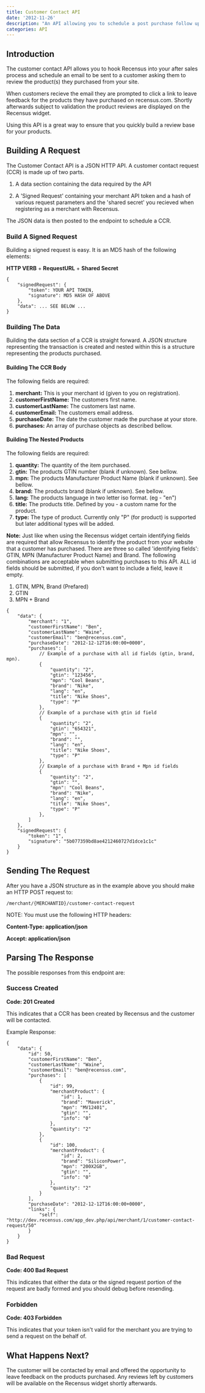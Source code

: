 ```yaml
---
title: Customer Contact API
date: '2012-11-26'
description: "An API allowing you to schedule a post purchase follow up email in order to solicit reviews"
categories: API
---
```


Introduction
------------

The customer contact API allows you to hook Recensus into your after sales
process and schedule an email to be sent to a customer asking them to review
the product(s) they purchased from your site. 

When customers recieve the email they are prompted to click a link to leave 
feedback for the products they have purchased on recensus.com. Shortly 
afterwards subject to validation the product reviews are displayed on the 
Recensus widget. 

Using this API is a great way to ensure that you quickly build a review base 
for your products.

Building A Request
------------------

The Customer Contact API is a JSON HTTP API. A customer contact request (CCR)
is made up of two parts.

1) A data section containing the data required by the API 

2) A 'Signed Request' containing your merchant API token and a hash of various
request parameters and the 'shared secret' you recieved when registering as a 
merchant with Recensus. 

The JSON data is then posted to the endpoint to schedule a CCR.

### Build A Signed Request

Building a signed request is easy. It is an MD5 hash of the following elements: 

**HTTP VERB** + **RequestURL** + **Shared Secret**

```` 
{
    "signedRequest": {
        "token": YOUR API TOKEN,
        "signature": MD5 HASH OF ABOVE
    },
    "data": ... SEE BELOW ...
}
````

### Building The Data

Building the data section of a CCR is straight forward. A JSON structure 
representing the transaction is created and nested within this is a structure 
representing the products purchased.     

#### Building The CCR Body

The following fields are required:

1. **merchant:** This is your merchant id (given to you on registration).
2. **customerFirstName:** The customers first name.
3. **customerLastName:** The customers last name. 
4. **customerEmail:** The customers email address.
5. **purchaseDate:** The date the customer made the purchase at your store.
6. **purchases:** An array of purchase objects as described bellow. 
 
#### Building The Nested Products

The following fields are required: 

1. **quantity:** The quantity of the item purchased.
2. **gtin:** The products GTIN number (blank if unknown). See bellow.
3. **mpn:** The products Manufacturer Product Name (blank if unknown). See bellow.
4. **brand:** The products brand (blank if unknown). See bellow.
5. **lang:** The products language in two letter iso format. (eg - "en")
6. **title:** The products title. Defined by you - a custom name for the product.
7. **type:** The type of product. Currently only "P" (for product) is supported but later additional types will be added.

**Note:** Just like when using the Recensus widget certain identifying fields are
required that allow Recensus to identify the product from your website that 
a customer has purchased. There are three so called 'identifying fields': GTIN, 
MPN (Manufacturer Product Name) and Brand. The following combinations are acceptable when submitting purchases
to this API. ALL id fields should be submitted, if you don't want to include a field, leave it empty.

1. GTIN, MPN, Brand (Prefared)
2. GTIN
3. MPN + Brand



````
{
    "data": {
        "merchant": "1",
        "customerFirstName": "Ben",
        "customerLastName": "Waine",
        "customerEmail": "ben@recensus.com",
        "purchaseDate": "2012-12-12T16:00:00+0000",
        "purchases": [
            // Example of a purchase with all id fields (gtin, brand, mpn).
            {
                "quantity": "2",
                "gtin": "123456",
                "mpn": "Cool Beans",
                "brand": "Nike",
                "lang": "en",
                "title": "Nike Shoes",
                "type": "P"
            },
            // Example of a purchase with gtin id field
            {
                "quantity": "2",
                "gtin": "654321",
                "mpn": "",
                "brand": "",
                "lang": "en",
                "title": "Nike Shoes",
                "type": "P"
            },
            // Example of a purchase with Brand + Mpn id fields
            {
                "quantity": "2",
                "gtin": "",
                "mpn": "Cool Beans",
                "brand": "Nike",
                "lang": "en",
                "title": "Nike Shoes",
                "type": "P"
            },
        ]
    },
    "signedRequest": {
        "token": "1",
        "signature": "5b077359bd8ae4212460727d1dce1c1c"
    }
}
````

Sending The Request
-------------------

After you have a JSON structure as in the example above you should make an 
HTTP POST request to: 

    /merchant/{MERCHANTID}/customer-contact-request

NOTE: You must use the following HTTP headers:

**Content-Type: application/json** 

**Accept: application/json**

Parsing The Response
--------------------

The possible responses from this endpoint are: 

### Success Created
__Code: 201 Created__

This indicates that a CCR has been created by Recensus and the customer will be 
contacted.

Example Response: 

````
{
    "data": {
        "id": 50,
        "customerFirstName": "Ben",
        "customerLastName": "Waine",
        "customerEmail": "ben@recensus.com",
        "purchases": [
            {
                "id": 99,
                "merchantProduct": {
                    "id": 1,
                    "brand": "Maverick",
                    "mpn": "MV12401",
                    "gtin": "",
                    "info": "0"
                },
                "quantity": "2"
            },
            {
                "id": 100,
                "merchantProduct": {
                    "id": 2,
                    "brand": "SiliconPower",
                    "mpn": "200X2GB",
                    "gtin": "",
                    "info": "0"
                },
                "quantity": "2"
            }
        ],
        "purchaseDate": "2012-12-12T16:00:00+0000",
        "links": {
            "self": "http://dev.recensus.com/app_dev.php/api/merchant/1/customer-contact-request/50"
        }
    }
}
````


### Bad Request
__Code: 400 Bad Request__

This indicates that either the data or the signed request portion of the request
are badly formed and you should debug before resending.

### Forbidden 
__Code: 403 Forbidden__ 

This indicates that your token isn't valid for the merchant you are trying to 
send a request on the behalf of.   

What Happens Next? 
------------------

The customer will be contacted by email and offered the opportunity to leave 
feedback on the products purchased. Any reviews left by customers will be available
on the Recensus widget shortly afterwards.